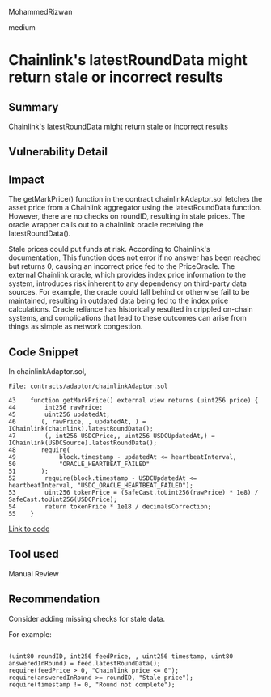 MohammedRizwan

medium

# Chainlink's latestRoundData might return stale or incorrect results

## Summary
Chainlink's latestRoundData might return stale or incorrect results

## Vulnerability Detail
## Impact

The getMarkPrice() function in the contract chainlinkAdaptor.sol fetches the asset price from a Chainlink aggregator using the latestRoundData function. However, there are no checks on roundID, resulting in stale prices. The oracle wrapper calls out to a chainlink oracle receiving the latestRoundData(). 

Stale prices could put funds at risk. According to Chainlink's documentation, This function does not error if no answer has been reached but returns 0, causing an incorrect price fed to the PriceOracle. The external Chainlink oracle, which provides index price information to the system, introduces risk inherent to any dependency on third-party data sources. For example, the oracle could fall behind or otherwise fail to be maintained, resulting in outdated data being fed to the index price calculations. Oracle reliance has historically resulted in crippled on-chain systems, and complications that lead to these outcomes can arise from things as simple as network congestion.

## Code Snippet
In chainlinkAdaptor.sol,

```solidity
File: contracts/adaptor/chainlinkAdaptor.sol

43    function getMarkPrice() external view returns (uint256 price) {
44        int256 rawPrice;
45        uint256 updatedAt;
46       (, rawPrice, , updatedAt, ) = IChainlink(chainlink).latestRoundData();
47        (, int256 USDCPrice,, uint256 USDCUpdatedAt,) = IChainlink(USDCSource).latestRoundData();
48       require(
49            block.timestamp - updatedAt <= heartbeatInterval,
50            "ORACLE_HEARTBEAT_FAILED"
51       );
52        require(block.timestamp - USDCUpdatedAt <= heartbeatInterval, "USDC_ORACLE_HEARTBEAT_FAILED");
53        uint256 tokenPrice = (SafeCast.toUint256(rawPrice) * 1e8) / SafeCast.toUint256(USDCPrice);
54        return tokenPrice * 1e18 / decimalsCorrection;
55    }
```
[Link to code](https://github.com/JOJOexchange/smart-contract-EVM/blob/4a95a8e9a6367ae88dc827e29467229cb5bbad4f/contracts/adaptor/chainlinkAdaptor.sol#L46)

## Tool used
Manual Review

## Recommendation
Consider adding missing checks for stale data.

For example:

```solidity

(uint80 roundID, int256 feedPrice, , uint256 timestamp, uint80 answeredInRound) = feed.latestRoundData();
require(feedPrice > 0, "Chainlink price <= 0"); 
require(answeredInRound >= roundID, "Stale price");
require(timestamp != 0, "Round not complete");

```